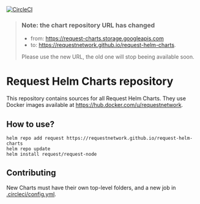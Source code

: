 [![CircleCI](https://circleci.com/gh/RequestNetwork/request-helm-charts.svg?style=svg&circle-token=7f672824b8febacaea69fa451b9944fd07454617)](https://circleci.com/gh/RequestNetwork/request-helm-charts)

> ### Note: the chart repository URL has changed
> - from: https://request-charts.storage.googleapis.com
> - to: https://requestnetwork.github.io/request-helm-charts.
> 
> Please use the new URL, the old one will stop beeing available soon.

# Request Helm Charts repository

This repository contains sources for all Request Helm Charts.
They use Docker images available at https://hub.docker.com/u/requestnetwork.

## How to use?

```
helm repo add request https://requestnetwork.github.io/request-helm-charts
helm repo update
helm install request/request-node
```

## Contributing

New Charts must have their own top-level folders, and a new job in [.circleci/config.yml](.circleci/config.yml).
